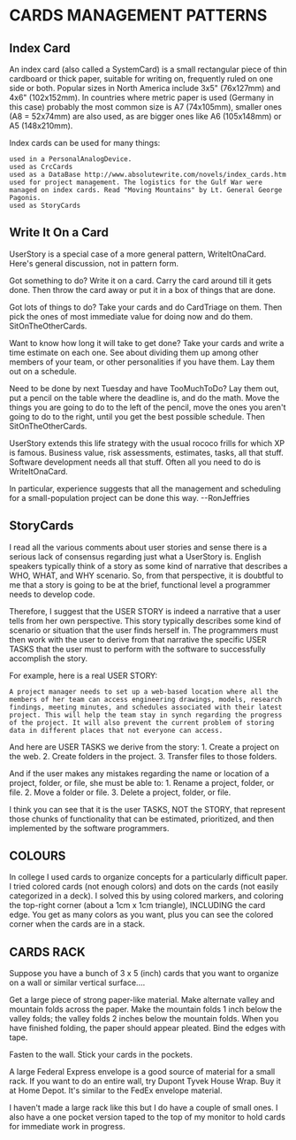 # CARDS MANAGEMENT PATTERNS


## Index Card
An index card (also called a SystemCard) is a small rectangular piece of thin cardboard or thick paper, suitable for writing on, frequently ruled on one side or both. Popular sizes in North America include 3x5" (76x127mm) and 4x6" (102x152mm). In countries where metric paper is used (Germany in this case) probably the most common size is A7 (74x105mm), smaller ones (A8 = 52x74mm) are also used, as are bigger ones like A6 (105x148mm) or A5 (148x210mm).

Index cards can be used for many things:

    used in a PersonalAnalogDevice.
    used as CrcCards
    used as a DataBase http://www.absolutewrite.com/novels/index_cards.htm
    used for project management. The logistics for the Gulf War were managed on index cards. Read "Moving Mountains" by Lt. General George Pagonis.
    used as StoryCards 

## Write It On a Card
UserStory is a special case of a more general pattern, WriteItOnaCard. Here's general discussion, not in pattern form.

Got something to do? Write it on a card. Carry the card around till it gets done. Then throw the card away or put it in a box of things that are done.

Got lots of things to do? Take your cards and do CardTriage on them. Then pick the ones of most immediate value for doing now and do them. SitOnTheOtherCards.

Want to know how long it will take to get done? Take your cards and write a time estimate on each one. See about dividing them up among other members of your team, or other personalities if you have them. Lay them out on a schedule.

Need to be done by next Tuesday and have TooMuchToDo? Lay them out, put a pencil on the table where the deadline is, and do the math. Move the things you are going to do to the left of the pencil, move the ones you aren't going to do to the right, until you get the best possible schedule. Then SitOnTheOtherCards.

UserStory extends this life strategy with the usual rococo frills for which XP is famous. Business value, risk assessments, estimates, tasks, all that stuff. Software development needs all that stuff. Often all you need to do is WriteItOnaCard.

In particular, experience suggests that all the management and scheduling for a small-population project can be done this way. --RonJeffries

## StoryCards

I read all the various comments about user stories and sense there is a serious lack of consensus regarding just what a UserStory is. English speakers typically think of a story as some kind of narrative that describes a WHO, WHAT, and WHY scenario. So, from that perspective, it is doubtful to me that a story is going to be at the brief, functional level a programmer needs to develop code.

Therefore, I suggest that the USER STORY is indeed a narrative that a user tells from her own perspective. This story typically describes some kind of scenario or situation that the user finds herself in. The programmers must then work with the user to derive from that narrative the specific USER TASKS that the user must to perform with the software to successfully accomplish the story.

For example, here is a real USER STORY:

    A project manager needs to set up a web-based location where all the members of her team can access engineering drawings, models, research findings, meeting minutes, and schedules associated with their latest project. This will help the team stay in synch regarding the progress of the project. It will also prevent the current problem of storing data in different places that not everyone can access.

And here are USER TASKS we derive from the story: 1. Create a project on the web. 2. Create folders in the project. 3. Transfer files to those folders.

And if the user makes any mistakes regarding the name or location of a project, folder, or file, she must be able to: 1. Rename a project, folder, or file. 2. Move a folder or file. 3. Delete a project, folder, or file.

I think you can see that it is the user TASKS, NOT the STORY, that represent those chunks of functionality that can be estimated, prioritized, and then implemented by the software programmers. 

## COLOURS

In college I used cards to organize concepts for a particularly difficult paper. I tried colored cards (not enough colors) and dots on the cards (not easily categorized in a deck). I solved this by using colored markers, and coloring the top-right corner (about a 1cm x 1cm triangle), INCLUDING the card edge. You get as many colors as you want, plus you can see the colored corner when the cards are in a stack.

## CARDS RACK

Suppose you have a bunch of 3 x 5 (inch) cards that you want to 
 organize on a wall or similar vertical surface....


 Get a large piece of strong paper-like material. Make alternate 
 valley and mountain folds across the paper.  Make the mountain 
 folds 1 inch below the valley folds; the valley folds 2 inches below 
 the mountain folds. When you have finished folding, the paper 
 should appear pleated. Bind the edges with tape.


 Fasten to the wall. Stick your cards in the pockets. 


 A large Federal Express envelope is a good source of material for a 
 small rack. If you want to do an entire wall, try Dupont Tyvek 
 House Wrap. Buy it at Home Depot. It's similar to the FedEx 
 envelope material.


 I haven't made a large rack like this but I do have a couple of small 
 ones. I also have a one pocket version taped to the top of my 
 monitor to hold cards for immediate work in progress.


